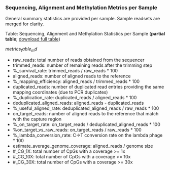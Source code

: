 ### Sequencing, Alignment and Methylation Metrics per Sample

General summary statistics are provided per sample. Sample readsets are merged for clarity.

Table: Sequencing, Alignment and Methylation Statistics per Sample (**partial table**; [download full table](sequenceAlignmentTable.tsv))

$metrics_table_md$

* raw_reads: total number of reads obtained from the sequencer
* trimmed_reads: number of remaining reads after the trimming step
* %_survival_rate: trimmed_reads / raw_reads * 100
* aligned_reads: number of aligned reads to the reference
* %_mapping_efficiency: aligned_reads / trimmed_reads * 100
* duplicated_reads: number of duplicated read entries providing the same mapping coordinates (due to PCR duplicates)
* %_duplication_rate: duplicated_reads / aligned_reads * 100 
* deduplicated_aligned_reads: aligned_reads - duplicated_reads
* %_useful_aligned_rate: deduplicated_aligned_reads / raw_reads * 100 
* on_target_reads: number of aligned reads to the reference that match with the capture region
* %_on_target_rate: on_target_reads / deduplicated_aligned_reads * 100
* %on_target_vs_raw_reads: on_target_reads / raw_reads * 100
* %_lambda_conversion_rate: C->T conversion rate on the lambda phage * 100 
* estimate_average_genome_coverage: aligned_reads / genome size
* #_CG_1X: total number of CpGs with a coverage >= 1x
* #_CG_10X: total number of CpGs with a coverage >= 10x
* #_CG_30X: total number of CpGs with a coverage >= 30x